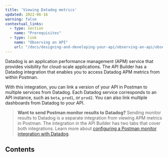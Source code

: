 ```yaml
---
title: 'Viewing Datadog metrics'
updated: 2022-06-16
warning: false
contextual_links:
  - type: section
    name: "Prerequisites"
  - type: link
    name: "Observing an API"
    url: "/docs/designing-and-developing-your-api/observing-an-api/observing-an-api/"
---
```


Datadog is an application performance management (APM) service that provides visibility for cloud-scale applications. The API Builder has a Datadog integration that enables you to access Datadog APM metrics from within Postman.

With this integration, you can link a version of your API in Postman to multiple services from Datadog. Each Datadog service corresponds to an API instance, such as `beta`, `prod1`, or `prod2`. You can also link multiple dashboards from Datadog to your API.

> **Want to send Postman monitor results to Datadog?** Sending monitor results to Datadog is a separate integration from viewing APM metrics in Postman. The integration in the API Builder has two tabs that cover both integrations. Learn more about [configuring a Postman monitor integration with Datadog](/docs/integrations/available-integrations/datadog/).

## Contents

